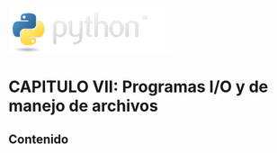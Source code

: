 <img src="../assets/img/python-logo.png" />

# CAPITULO VII: Programas I/O y de manejo de archivos

## Contenido
